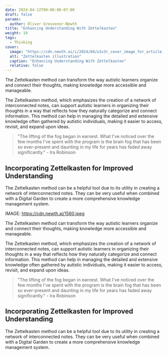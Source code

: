```yaml
---
date: 2024-04-12T00:00:00-07:00
draft: false
params:
  author: Oliver Grosvenor-Newth
title: "Enhancing Understanding With Zettelkasten"
weight: 10
tags: 
  - Thinking
cover:
  image: "https://cdn.newth.ai/i/2024/04/o1v3r_cover_image_for_article_Zettelkasten_handdrawn_pretty_5f569f31-9ab5-455d-bb89-f4d6c11f3e2b.png"
  alt: "Zettelkasten illustration"
  caption: "Enhancing Understanding With Zettelkasten"
  relative: false
---
```



The Zettelkasten method can transform the way autistic learners organize and connect their thoughts, making knowledge more accessible and manageable.

The Zettelkasten method, which emphasizes the creation of a network of interconnected notes, can support autistic learners in organizing their thoughts in a way that reflects how they naturally categorize and connect information. This method can help in managing the detailed and extensive knowledge often gathered by autistic individuals, making it easier to access, revisit, and expand upon ideas.

> "The lifting of the fog began in earnest. What I've noticed over the few months I've spent with the program is the brain fog that has been so ever-present and daunting in my life for years has faded away significantly." - Ira Robinson

## Incorporating Zettelkasten for Improved Understanding

The Zettelkasten method can be a helpful tool due to its utility in creating a network of interconnected notes. They can be very useful when combined with a Digital Garden to create a more comprehensive knowledge management system.

IMAGE: https://cdn.newth.ai/1560.jpeg

The Zettelkasten method can transform the way autistic learners organize and connect their thoughts, making knowledge more accessible and manageable.

The Zettelkasten method, which emphasizes the creation of a network of interconnected notes, can support autistic learners in organizing their thoughts in a way that reflects how they naturally categorize and connect information. This method can help in managing the detailed and extensive knowledge often gathered by autistic individuals, making it easier to access, revisit, and expand upon ideas.

> "The lifting of the fog began in earnest. What I've noticed over the few months I've spent with the program is the brain fog that has been so ever-present and daunting in my life for years has faded away significantly." - Ira Robinson

## Incorporating Zettelkasten for Improved Understanding

The Zettelkasten method can be a helpful tool due to its utility in creating a network of interconnected notes. They can be very useful when combined with a Digital Garden to create a more comprehensive knowledge management system.